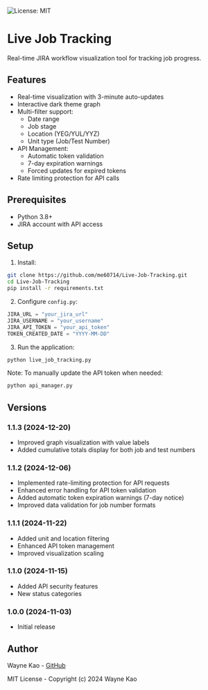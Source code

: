 ![License: MIT](https://img.shields.io/badge/License-MIT-yellow.svg)

# Live Job Tracking

Real-time JIRA workflow visualization tool for tracking job progress.

## Features

- Real-time visualization with 3-minute auto-updates
- Interactive dark theme graph
- Multi-filter support:
  - Date range
  - Job stage
  - Location (YEG/YUL/YYZ)
  - Unit type (Job/Test Number)
- API Management:
  - Automatic token validation
  - 7-day expiration warnings
  - Forced updates for expired tokens
- Rate limiting protection for API calls

## Prerequisites

- Python 3.8+
- JIRA account with API access

## Setup

1. Install:
```bash
git clone https://github.com/me60714/Live-Job-Tracking.git
cd Live-Job-Tracking
pip install -r requirements.txt
```

2. Configure `config.py`:
```python
JIRA_URL = "your_jira_url"
JIRA_USERNAME = "your_username"
JIRA_API_TOKEN = "your_api_token"
TOKEN_CREATED_DATE = "YYYY-MM-DD"
```

3. Run the application:
```bash
python live_job_tracking.py
```

Note: To manually update the API token when needed:
```bash
python api_manager.py
```

## Versions

### 1.1.3 (2024-12-20)
- Improved graph visualization with value labels
- Added cumulative totals display for both job and test numbers

### 1.1.2 (2024-12-06)
- Implemented rate-limiting protection for API requests
- Enhanced error handling for API token validation
- Added automatic token expiration warnings (7-day notice)
- Improved data validation for job number formats

### 1.1.1 (2024-11-22)
- Added unit and location filtering
- Enhanced API token management
- Improved visualization scaling

### 1.1.0 (2024-11-15)
- Added API security features
- New status categories

### 1.0.0 (2024-11-03)
- Initial release

## Author

Wayne Kao - [GitHub](https://github.com/me60714)

MIT License - Copyright (c) 2024 Wayne Kao
